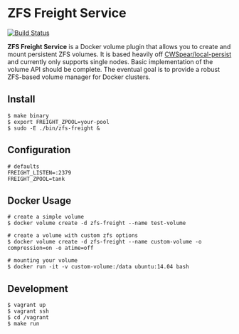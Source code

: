 # ZFS Freight Service

[![Build Status](https://travis-ci.org/BigVikingGames/zfs-freight-service.svg?branch=master)](https://travis-ci.org/BigVikingGames/zfs-freight-service)

__ZFS Freight Service__ is a Docker volume plugin that allows you to create and mount persistent ZFS volumes. It is
based heavily off [CWSpear/local-persist](https://github.com/CWSpear/local-persist) and currently
only supports single nodes. Basic implementation of the volume API should be complete. The eventual goal is to provide a robust ZFS-based volume manager for Docker clusters.

## Install

```
$ make binary
$ export FREIGHT_ZPOOL=your-pool
$ sudo -E ./bin/zfs-freight &
```

## Configuration

```
# defaults
FREIGHT_LISTEN=:2379
FREIGHT_ZPOOL=tank
```

## Docker Usage

```
# create a simple volume
$ docker volume create -d zfs-freight --name test-volume

# create a volume with custom zfs options
$ docker volume create -d zfs-freight --name custom-volume -o compression=on -o atime=off

# mounting your volume
$ docker run -it -v custom-volume:/data ubuntu:14.04 bash

```

## Development

```
$ vagrant up
$ vagrant ssh
$ cd /vagrant
$ make run
```

